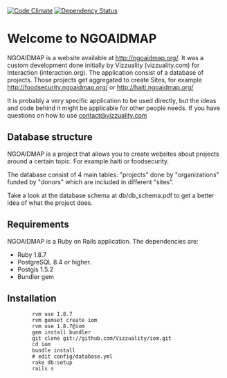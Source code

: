 
[![Code Climate](https://codeclimate.com/github/rietta/iom.png)](https://codeclimate.com/github/rietta/iom)
[![Dependency Status](https://gemnasium.com/rietta/iom.svg)](https://gemnasium.com/rietta/iom)


# Welcome to NGOAIDMAP

NGOAIDMAP is a website available at http://ngoaidmap.org/. It was a custom development done initially by Vizzuality (vizzuality.com) for Interaction (interaction.org). The application consist of a database of projects. Those projects get aggregated to create Sites, for example http://foodsecurity.ngoaidmap.org/ or http://haiti.ngoaidmap.org/

It is probably a very specific application to be used directly, but the ideas and code behind it might be applicable for other people needs. If you have questions on how to use contact@vizzuality.com

## Database structure

NGOAIDMAP is a project that allows you to create websites about projects around a certain topic. For example haiti or foodsecurity.

The database consist of 4 main tables: "projects" done by "organizations" funded by "donors" which are included in different "sites".

Take a look at the database schema at db/db_schema.pdf to get a better idea of what the project does.

## Requirements

NGOAIDMAP is a Ruby on Rails application. The dependencies are:

- Ruby 1.8.7
- PostgreSQL 8.4 or higher.
- Postgis 1.5.2
 - Bundler gem

## Installation

```
        rvm use 1.8.7
        rvm gemset create iom
        rvm use 1.8.7@iom
        gem install bundler
        git clone git://github.com/Vizzuality/iom.git
        cd iom
        bundle install
        # edit config/database.yml
        rake db:setup
        rails s
```

